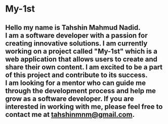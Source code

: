 # My-1st
Hello my name is Tahshin Mahmud Nadid.<br>
I am a software developer with a passion for creating innovative solutions. I am currently working on a project called "My-1st" which is a web application that allows users to create and share their own content. I am excited to be a part of this project and contribute to its success. <br>
I am looking for a mentor who can guide me through the development process and help me grow as a software developer. If you are interested in working with me, please feel free to contact me at tahshinmnm@gmail.com. <br>
---
